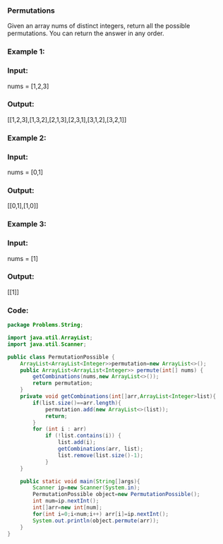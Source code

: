 ### Permutations
Given an array nums of distinct integers, return all the possible permutations. You can return the answer in any order.

 

### Example 1:

### Input:
nums = [1,2,3]
### Output:
[[1,2,3],[1,3,2],[2,1,3],[2,3,1],[3,1,2],[3,2,1]]
### Example 2:

### Input:
nums = [0,1]
### Output:
[[0,1],[1,0]]
### Example 3:

### Input:
nums = [1]
### Output:
[[1]]
### Code:
``` java
package Problems.String;

import java.util.ArrayList;
import java.util.Scanner;

public class PermutationPossible {
    ArrayList<ArrayList<Integer>>permutation=new ArrayList<>();
    public ArrayList<ArrayList<Integer>> permute(int[] nums) {
        getCombinations(nums,new ArrayList<>());
        return permutation;
    }
    private void getCombinations(int[]arr,ArrayList<Integer>list){
        if(list.size()==arr.length){
            permutation.add(new ArrayList<>(list));
            return;
        }
        for (int i : arr)
            if (!list.contains(i)) {
                list.add(i);
                getCombinations(arr, list);
                list.remove(list.size()-1);
            }
    }

    public static void main(String[]args){
        Scanner ip=new Scanner(System.in);
        PermutationPossible object=new PermutationPossible();
        int num=ip.nextInt();
        int[]arr=new int[num];
        for(int i=0;i<num;i++) arr[i]=ip.nextInt();
        System.out.println(object.permute(arr));
    }
}

```
